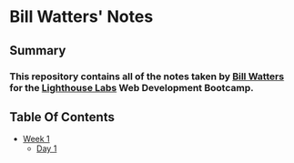 # Bill Watters' Notes 
## Summary 
### This repository contains all of the notes taken by [Bill Watters](https://github.com/WattersIV) for the [Lighthouse Labs](https://www.lighthouselabs.ca) Web Development Bootcamp.  
## Table Of Contents 
* [Week 1](/Week_1)
  * [Day 1](/Week_1/Day_1)



 

